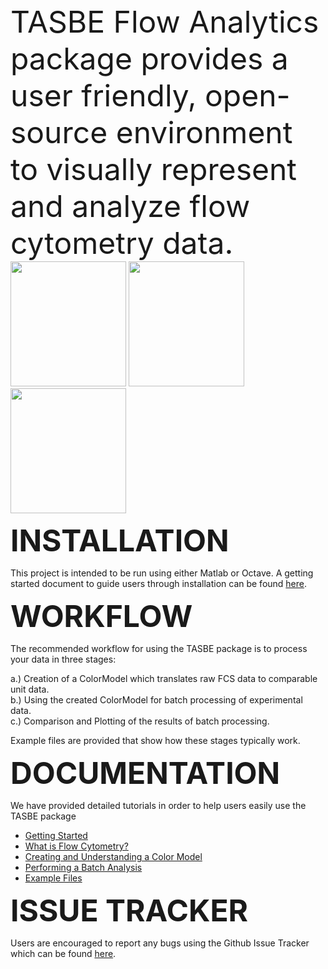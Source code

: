  
<font size="7">
TASBE Flow Analytics package provides a user friendly, open-source environment to visually represent and analyze flow cytometry data.</font> 



<div class="container">
   <img src="https://github.com/mehersam/TASBEFlowAnalytics/blob/gh-pages/docs/assets/color_compensation.png?raw=true" height="200" width="185" />

 <img src="https://github.com/mehersam/TASBEFlowAnalytics/blob/gh-pages/docs/assets/color_translation.png?raw=true"  height="200" width="185" />

  <img src="https://github.com/mehersam/TASBEFlowAnalytics/blob/gh-pages/docs/assets/AutomaticGate.png?raw=true" height="200" width="185" />
</div>

<font size="9"><b>INSTALLATION</b></font>

 This project is intended to be run using either Matlab or Octave. A getting started document
to guide users through installation can be found <a href="https://github.com/mehersam/TASBEFlowAnalytics/blob/gh-pages/docs/GettingStarted/tasbe-getting-started-tutorial.pdf">here</a>. 

<font size="9"><b>WORKFLOW</b></font>

 The recommended workflow for using the TASBE package is to process your data in three stages: 
 
 
   a.) Creation of a ColorModel which translates raw FCS data to comparable unit data. <br /> 
   b.) Using the created ColorModel for batch processing of experimental data. <br /> 
   c.) Comparison and Plotting of the results of batch processing.  
 
Example files are provided that show how these stages typically work.
   

<font size="9"><b>DOCUMENTATION</b></font>

  We have provided detailed tutorials in order to help users easily use the TASBE package 
  
  * <a href="https://github.com/mehersam/TASBEFlowAnalytics/blob/gh-pages/docs/GettingStarted/tasbe-getting-started-tutorial.pdf">Getting Started </a> 
  * <a href="https://github.com/mehersam/TASBEFlowAnalytics/tree/gh-pages/docs/FlowCytometryDocumentation"> What is Flow Cytometry? </a> 
  * <a href="https://github.com/mehersam/TASBEFlowAnalytics/tree/gh-pages/docs/ColorModelTutorial/tasbe-color-model.pdf"> Creating and Understanding a Color Model </a> 
  * <a href="https://github.com/mehersam/TASBEFlowAnalytics/tree/gh-pages/docs/BatchAnalysisTutorial"> Performing a Batch Analysis </a> 
  * <a href="https://github.com/mehersam/TASBEFlowAnalytics/tree/gh-pages/docs/Example%20Files"> Example Files </a>

<font size="9"><b>ISSUE TRACKER</b></font>

Users are encouraged to report any bugs using the Github Issue Tracker which can be found <a href="https://github.com/TASBE/TASBEFlowAnalytics/issues">here</a>.


